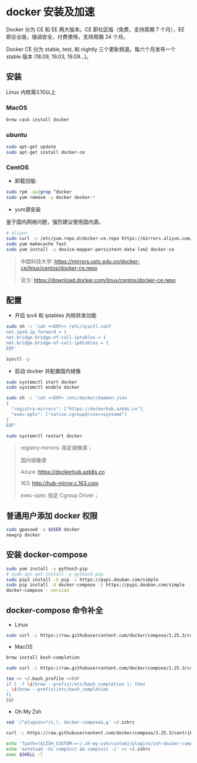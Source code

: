 # docker 安装及加速

Docker 分为 CE 和 EE 两大版本。CE 即社区版（免费，支持周期 7 个月），EE 即企业版，强调安全，付费使用，支持周期 24 个月。

Docker CE 分为 stable, test, 和 nightly 三个更新频道。每六个月发布一个 stable 版本 (18.09, 19.03, 19.09...)。

## 安装

Linux 内核需3.10以上

### MacOS

```bash
brew cask install docker
```

### ubuntu

```bash
sudo apt-get update
sudo apt-get install docker-ce
```

### CentOS

- 卸载旧版:

```bash
sudo rpm -qa|grep ^docker
sudo yum remove -y docker docker-*
```

- yum源安装

鉴于国内网络问题，强烈建议使用国内源。

```bash
# aliyun
sudo curl -o /etc/yum.repo.d/docker-ce.repo https://mirrors.aliyun.com/docker-ce/linux/centos/docker-ce.repo
sudo yum makecache fast
sudo yum install -y device-mapper-persistent-data lvm2 docker-ce
```

> 中国科技大学: <https://mirrors.ustc.edu.cn/docker-ce/linux/centos/docker-ce.repo>
>
> 官方: <https://download.docker.com/linux/centos/docker-ce.repo>

## 配置

- 开启 ipv4 和 iptables 内核转发功能

```bash
sudo sh -c 'cat <<EOF>> /etc/sysctl.conf
net.ipv4.ip_forward = 1
net.bridge.bridge-nf-call-iptables = 1
net.bridge.bridge-nf-call-ip6tables = 1
EOF'

sysctl -p
```

- 启动 docker 并配置国内镜像

```bash
sudo systemctl start docker
sudo systemctl enable docker

sudo sh -c 'cat <<EOF> /etc/docker/daemon.json
{
  "registry-mirrors": ["https://dockerhub.azk8s.cn"],
  "exec-opts": ["native.cgroupdriver=systemd"]
}
EOF'

sudo systemctl restart docker
```

> registry-mirrors: 指定镜像源；
>
> 国内镜像源
>
> Azure: <https://dockerhub.azk8s.cn>
>
> 163: <http://hub-mirror.c.163.com>
>
> exec-opts: 指定 Cgroup Driver；

## 普通用户添加 docker 权限

```bash
sudo gpasswd -a $USER docker
newgrp docker
```

## 安装 docker-compose

```bash
sudo yum install -y python3-pip
# sudo apt-get install -y python3-pip
sudo pip3 install -U pip -i https://pypi.douban.com/simple
sudo pip install -U docker-compose -i https://pypi.douban.com/simple
docker-compose --version
```

## docker-compose 命令补全

- Linux

```bash
sudo curl -L https://raw.githubusercontent.com/docker/compose/1.25.3/contrib/completion/bash/docker-compose -o /etc/bash_completion.d/docker-compose
```

- MacOS

```bash
brew install bash-completion

sudo curl -L https://raw.githubusercontent.com/docker/compose/1.25.3/contrib/completion/bash/docker-compose -o /usr/local/etc/bash_completion.d/docker-compose

tee >> ~/.bash_profile <<EOF
if [ -f \$(brew --prefix)/etc/bash_completion ]; then
. \$(brew --prefix)/etc/bash_completion
fi
EOF
```

- Oh My Zsh

```bash
sed '/^plugins=*/s,), docker-compose&,g' ~/.zshrc

curl -L https://raw.githubusercontent.com/docker/compose/1.25.3/contrib/completion/zsh/_docker-compose > ${ZSH_CUSTOM:=~/.oh-my-zsh/custom}/plugins/zsh-docker-compose/_docker-compose

echo 'fpath=(${ZSH_CUSTOM:=~/.oh-my-zsh/custom}/plugins/zsh-docker-compose $fpath)' >> ~/.zshrc
echo 'autoload -Uz compinit && compinit -i' >> ~/.zshrc
exec $SHELL -l
```
